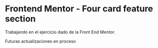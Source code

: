 # Frontend Mentor - Four card feature section

Trabajando en el ejercicio dado de la Front End Mentor. 

Futuras actualizaciones en proceso
